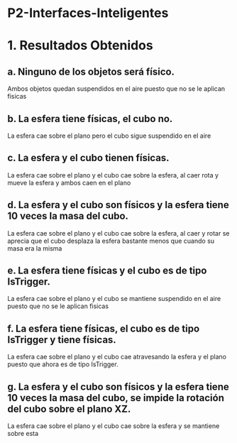 # P2-Interfaces-Inteligentes

# 1. Resultados Obtenidos

## a. Ninguno de los objetos será físico.

Ambos objetos quedan suspendidos en el aire puesto que no se le aplican fisicas

## b. La esfera tiene físicas, el cubo no.

La esfera cae sobre el plano pero el cubo sigue suspendido en el aire

## c. La esfera y el cubo tienen físicas.

La esfera cae sobre el plano y el cubo cae sobre la esfera, al caer rota y mueve la esfera y ambos caen en el plano

## d. La esfera y el cubo son físicos y la esfera tiene 10 veces la masa del cubo.

La esfera cae sobre el plano y el cubo cae sobre la esfera, al caer y rotar se aprecia que el cubo desplaza la esfera bastante menos que cuando su masa era la misma

## e. La esfera tiene físicas y el cubo es de tipo IsTrigger.

La esfera cae sobre el plano y el cubo se mantiene suspendido en el aire puesto que no se le aplican fisicas

## f. La esfera tiene físicas, el cubo es de tipo IsTrigger y tiene físicas.

La esfera cae sobre el plano y el cubo cae atravesando la esfera y el plano puesto que ahora es de tipo IsTrigger.

## g. La esfera y el cubo son físicos y la esfera tiene 10 veces la masa del cubo, se impide la rotación del cubo sobre el plano XZ.

La esfera cae sobre el plano y el cubo cae sobre la esfera y se mantiene sobre esta
